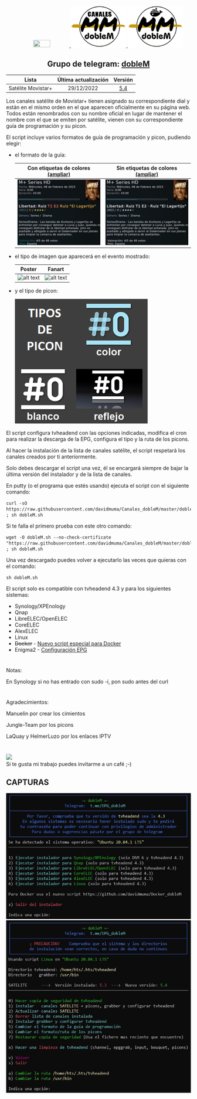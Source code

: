 <p align="center">
  <a href="https://github.com/davidmuma/EPG_dobleM"> <img src="https://raw.githubusercontent.com/davidmuma/EPG_dobleM/master/Images/logo_dobleM.png" width="30%" height="30%"> </a>
  <a href="https://github.com/davidmuma/Canales_dobleM"> <img src="https://raw.githubusercontent.com/davidmuma/Canales_dobleM/master/Images/logo_dobleM.png" width="30%" height="30%"> </a>
  <a href="https://github.com/davidmuma/Docker_dobleM"> <img src="https://raw.githubusercontent.com/davidmuma/Docker_dobleM/master/Images/logo_dobleM.png" width="30%" height="30%"> </a>
</p>

<h2 align="center">
  Grupo de telegram: <a href="https://tttttt.me/EPG_dobleM">dobleM</a>
</h2>

| Lista | Última actualización | Versión |
| :-:	| :-: | :-: |
| Satélite Movistar+ | 29/12/2022 | [ 5.4 ](https://github.com/davidmuma/Canales_dobleM/blob/master/Varios/changelog.md) |

Los canales satélite de Movistar+ tienen asignado su correspondiente dial y están en el mismo orden en el que aparecen oficialmente en su página web.
Todos están renombrados con su nombre oficial en lugar de mantener el nombre con el que se emiten por satélite, vienen con su correspondiente guía de programación y su picon. 

El script incluye varios formatos de guía de programación y picon, pudiendo elegir:
- el formato de la guía:

  | Con etiquetas de colores [(ampliar)](https://raw.githubusercontent.com/davidmuma/EPG_dobleM/master/Varios/kodicolor.jpg) | Sin etiquetas de colores [(ampliar)](https://raw.githubusercontent.com/davidmuma/EPG_dobleM/master/Varios/kodisincolor.jpg) |
  | :-:	| :-: |
  | ![alt text](https://raw.githubusercontent.com/davidmuma/Canales_dobleM/master/Varios/kodicolorp.jpg) | ![alt text](https://raw.githubusercontent.com/davidmuma/Canales_dobleM/master/Varios/kodisincolorp.jpg) |
 
 - el tipo de imagen que aparecerá en el evento mostrado:

   | Poster | Fanart |
   | :-:	| :-: |
   | ![alt text](https://raw.githubusercontent.com/davidmuma/EPG_dobleM/master/Varios/poster.jpg) | ![alt text](https://raw.githubusercontent.com/davidmuma/EPG_dobleM/master/Varios/fanart.jpg) |

- y el tipo de picon:

  ![alt text](https://raw.githubusercontent.com/davidmuma/Canales_dobleM/master/Images/picon.png)

El script configura tvheadend con las opciones indicadas, modifica el cron para realizar la descarga de la EPG, configura el tipo y la ruta de los picons.

Al hacer la instalación de la lista de canales satélite, el script respetará los canales creados por ti anteriormente.

Solo debes descargar el script una vez, él se encargará siempre de bajar la última versión del instalador y de la lista de canales.

En putty (o el programa que estés usando) ejecuta el script con el siguiente comando:
```
curl -sO https://raw.githubusercontent.com/davidmuma/Canales_dobleM/master/dobleM.sh ; sh dobleM.sh
```
Si te falla el primero prueba con este otro comando:
```
wget -O dobleM.sh --no-check-certificate "https://raw.githubusercontent.com/davidmuma/Canales_dobleM/master/dobleM.sh" ; sh dobleM.sh
```
Una vez descargado puedes volver a ejecutarlo las veces que quieras con el comando:
```
sh dobleM.sh
```

El script solo es compatible con tvheadend 4.3 y para los siguientes sistemas:

- Synology/XPEnology
- Qnap
- LibreELEC/OpenELEC
- CoreELEC
- AlexELEC
- Linux
- ~~Docker~~ - [Nuevo script especial para Docker](https://github.com/davidmuma/Docker_dobleM/blob/main/README.md)
- Enigma2 - [Configuración EPG](https://github.com/davidmuma/Canales_dobleM/blob/master/Varios/INSenigma2.md)

#
Notas:

En Synology si no has entrado con sudo -i, pon sudo antes del curl

#
Agradecimientos:

Manuelin por crear los cimientos

Jungle-Team por los picons

LaQuay y HelmerLuzo por los enlaces IPTV

#
<a href="https://www.paypal.me/EPGdobleM"><img src="http://www.webgrabplus.com/sites/default/files/styles/thumbnail/public/badges/donation.png" style="height: auto !important;width: auto !important;" ></a>  
Si te gusta mi trabajo puedes invitarme a un café ;-)

## CAPTURAS
![alt text](https://raw.githubusercontent.com/davidmuma/Canales_dobleM/master/Images/I1.jpg)
![alt text](https://raw.githubusercontent.com/davidmuma/Canales_dobleM/master/Images/I2.jpg)
